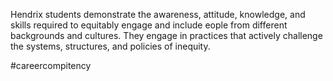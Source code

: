 Hendrix students demonstrate the awareness, attitude, knowledge, and skills required to equitably engage and include eople from different backgrounds and cultures. They engage in practices that actively challenge the systems, structures, and policies of inequity.

#careercompitency